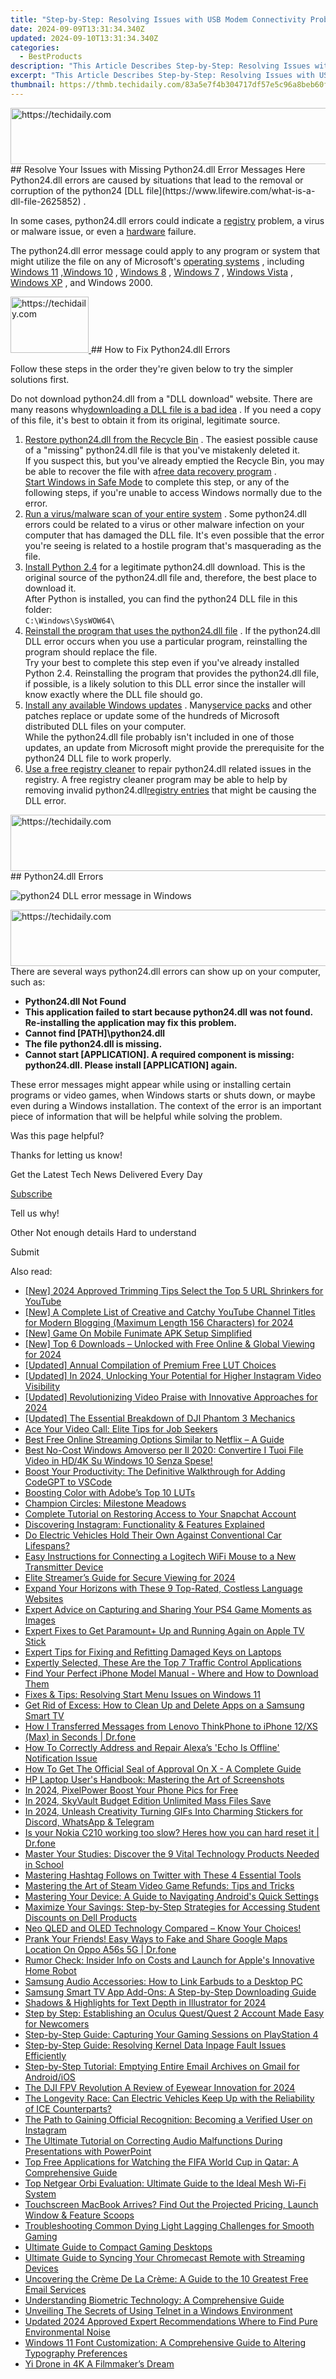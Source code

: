```yaml
---
title: "Step-by-Step: Resolving Issues with USB Modem Connectivity Problems"
date: 2024-09-09T13:31:34.340Z
updated: 2024-09-10T13:31:34.340Z
categories:
  - BestProducts
description: "This Article Describes Step-by-Step: Resolving Issues with USB Modem Connectivity Problems"
excerpt: "This Article Describes Step-by-Step: Resolving Issues with USB Modem Connectivity Problems"
thumbnail: https://thmb.techidaily.com/83a5e7f4b304717df57e5c96a8beb60fe39d761265a0a53063f5a3b844f4f838.png
---
```


<!-- affiliate ads begin -->
<a href="https://ephamedtechinc.pxf.io/c/5597632/2130528/26400" target="_top" id="2130528">
  <img src="//a.impactradius-go.com/display-ad/26400-2130528" border="0" alt="https://techidaily.com" width="728" height="90"/>
</a>
<img height="0" width="0" src="https://ephamedtechinc.pxf.io/i/5597632/2130528/26400" style="position:absolute;visibility:hidden;" border="0" />
<!-- affiliate ads end -->
## Resolve Your Issues with Missing Python24.dll Error Messages Here
 Python24.dll errors are caused by situations that lead to the removal or corruption of the python24 [DLL file](https://www.lifewire.com/what-is-a-dll-file-2625852) .

 In some cases, python24.dll errors could indicate a [registry](https://www.lifewire.com/windows-registry-2625992) problem, a virus or malware issue, or even a [hardware](https://www.lifewire.com/computer-hardware-2625895) failure.

 The python24.dll error message could apply to any program or system that might utilize the file on any of Microsoft's [operating systems](https://www.lifewire.com/operating-systems-2625912) , including ​[Windows 11](https://www.lifewire.com/windows-11-5188930) ,[Windows 10](https://www.lifewire.com/windows-10-2626217) , [Windows 8](https://www.lifewire.com/windows-8-2626235) , [Windows 7](https://www.lifewire.com/windows-7-2626265) , [Windows Vista](https://www.lifewire.com/windows-vista-2626311) , [Windows XP](https://www.lifewire.com/windows-xp-2626354) , and Windows 2000.

<!-- affiliate ads begin -->
<a href="https://aligracehair.sjv.io/c/5597632/2115927/19272" target="_top" id="2115927">
  <img src="//a.impactradius-go.com/display-ad/19272-2115927" border="0" alt="https://techidaily.com" width="125" height="90"/>
</a>
<img height="0" width="0" src="https://aligracehair.sjv.io/i/5597632/2115927/19272" style="position:absolute;visibility:hidden;" border="0" />
<!-- affiliate ads end -->
## How to Fix Python24.dll Errors

 Follow these steps in the order they're given below to try the simpler solutions first.  

 Do not download python24.dll from a "DLL download" website. There are many reasons why[downloading a DLL file is a bad idea](https://www.lifewire.com/important-reasons-not-to-download-dll-files-2624455) . If you need a copy of this file, it's best to obtain it from its original, legitimate source.

1. [Restore python24.dll from the Recycle Bin](https://www.lifewire.com/how-to-restore-deleted-files-from-the-recycle-bin-2624515) . The easiest possible cause of a "missing" python24.dll file is that you've mistakenly deleted it.  
 If you suspect this, but you've already emptied the Recycle Bin, you may be able to recover the file with a[free data recovery program](https://www.lifewire.com/free-data-recovery-software-tools-2622893) .  
[Start Windows in Safe Mode](https://www.lifewire.com/how-do-i-start-windows-in-safe-mode-2624480) to complete this step, or any of the following steps, if you're unable to access Windows normally due to the error.
2. [Run a virus/malware scan of your entire system](https://www.lifewire.com/properly-scan-your-computer-for-viruses-and-other-malware-2624526) . Some python24.dll errors could be related to a virus or other malware infection on your computer that has damaged the DLL file. It's even possible that the error you're seeing is related to a hostile program that's masquerading as the file.
3. [Install Python 2.4](https://www.python.org/download/releases/2.4/) for a legitimate python24.dll download. This is the original source of the python24.dll file and, therefore, the best place to download it.  
 After Python is installed, you can find the python24 DLL file in this folder:  
 `C:\Windows\SysWOW64\`
4. [Reinstall the program that uses the python24.dll file](https://www.lifewire.com/what-is-the-proper-way-to-reinstall-a-software-program-2624478) . If the python24.dll DLL error occurs when you use a particular program, reinstalling the program should replace the file.  
 Try your best to complete this step even if you've already installed Python 2.4\. Reinstalling the program that provides the python24.dll file, if possible, is a likely solution to this DLL error since the installer will know exactly where the DLL file should go.
5. [Install any available Windows updates](https://www.lifewire.com/how-to-check-for-install-windows-updates-2624596) . Many[service packs](https://www.lifewire.com/what-is-a-service-pack-2626010) and other patches replace or update some of the hundreds of Microsoft distributed DLL files on your computer.  
 While the python24.dll file probably isn't included in one of those updates, an update from Microsoft might provide the prerequisite for the python24 DLL file to work properly.
6. [Use a free registry cleaner](https://www.lifewire.com/free-registry-cleaners-2626176) to repair python24.dll related issues in the registry. A free registry cleaner program may be able to help by removing invalid python24.dll[registry entries](https://www.lifewire.com/what-is-a-registry-key-2625999) that might be causing the DLL error.

<!-- affiliate ads begin -->
<a href="https://aidotcom.pxf.io/c/5597632/2134499/19576" target="_top" id="2134499">
  <img src="//a.impactradius-go.com/display-ad/19576-2134499" border="0" alt="https://techidaily.com" width="600" height="90"/>
</a>
<img height="0" width="0" src="https://aidotcom.pxf.io/i/5597632/2134499/19576" style="position:absolute;visibility:hidden;" border="0" />
<!-- affiliate ads end -->
## Python24.dll Errors

![python24 DLL error message in Windows](https://www.lifewire.com/thmb/OvFy1XUAuSmEz2F3FkECZS3IrGk=/1500x0/filters:no_upscale():max_bytes(150000):strip_icc():format(webp)/python24-dll-error-message-5aafd2ffa9d4f90037de1bf6.png)

<!-- affiliate ads begin -->
<a href="https://unicoeye.pxf.io/c/5597632/2134229/18498" target="_top" id="2134229">
  <img src="//a.impactradius-go.com/display-ad/18498-2134229" border="0" alt="https://techidaily.com" width="728" height="90"/>
</a>
<img height="0" width="0" src="https://unicoeye.pxf.io/i/5597632/2134229/18498" style="position:absolute;visibility:hidden;" border="0" />
<!-- affiliate ads end -->
 There are several ways python24.dll errors can show up on your computer, such as:

* **Python24.dll Not Found**
* **This application failed to start because python24.dll was not found. Re-installing the application may fix this problem.**
* **Cannot find \[PATH\]\\python24.dll**
* **The file python24.dll is missing.**
* **Cannot start \[APPLICATION\]. A required component is missing: python24.dll. Please install \[APPLICATION\] again.**

 These error messages might appear while using or installing certain programs or video games, when Windows starts or shuts down, or maybe even during a Windows installation. The context of the error is an important piece of information that will be helpful while solving the problem.

Was this page helpful?

Thanks for letting us know!

 Get the Latest Tech News Delivered Every Day

[Subscribe](https://www.lifewire.com/#)

Tell us why!

 Other  Not enough details  Hard to understand

 Submit

<ins class="adsbygoogle"
     style="display:block"
     data-ad-format="autorelaxed"
     data-ad-client="ca-pub-7571918770474297"
     data-ad-slot="1223367746"></ins>



<ins class="adsbygoogle"
     style="display:block"
     data-ad-client="ca-pub-7571918770474297"
     data-ad-slot="8358498916"
     data-ad-format="auto"
     data-full-width-responsive="true"></ins>

<span class="atpl-alsoreadstyle">Also read:</span>
<div><ul>
<li><a href="https://youtube-sure.techidaily.com/024-approved-trimming-tips-select-the-top-5-url-shrinkers-for-youtube/"><u>[New] 2024 Approved Trimming Tips Select the Top 5 URL Shrinkers for YouTube</u></a></li>
<li><a href="https://youtube-web.techidaily.com/-complete-list-of-creative-and-catchy-youtube-channel-titles-for-modern-blogging-maximum-length-156-characters-for-2024/"><u>[New] A Complete List of Creative and Catchy YouTube Channel Titles for Modern Blogging (Maximum Length 156 Characters) for 2024</u></a></li>
<li><a href="https://some-techniques.techidaily.com/new-game-on-mobile-funimate-apk-setup-simplified/"><u>[New] Game On Mobile Funimate APK Setup Simplified</u></a></li>
<li><a href="https://youtube-webster.techidaily.com/op-6-downloads-unlocked-with-free-online-and-global-viewing-for-2024/"><u>[New] Top 6 Downloads – Unlocked with Free Online & Global Viewing for 2024</u></a></li>
<li><a href="https://extra-information.techidaily.com/updated-annual-compilation-of-premium-free-lut-choices/"><u>[Updated] Annual Compilation of Premium Free LUT Choices</u></a></li>
<li><a href="https://instagram-video-recordings.techidaily.com/updated-in-2024-unlocking-your-potential-for-higher-instagram-video-visibility/"><u>[Updated] In 2024, Unlocking Your Potential for Higher Instagram Video Visibility</u></a></li>
<li><a href="https://fox-info.techidaily.com/updated-revolutionizing-video-praise-with-innovative-approaches-for-2024/"><u>[Updated] Revolutionizing Video Praise with Innovative Approaches for 2024</u></a></li>
<li><a href="https://some-tips.techidaily.com/updated-the-essential-breakdown-of-dji-phantom-3-mechanics/"><u>[Updated] The Essential Breakdown of DJI Phantom 3 Mechanics</u></a></li>
<li><a href="https://technical-tips.techidaily.com/ace-your-video-call-elite-tips-for-job-seekers/"><u>Ace Your Video Call: Elite Tips for Job Seekers</u></a></li>
<li><a href="https://technical-tips.techidaily.com/best-free-online-streaming-options-similar-to-netflix-a-guide/"><u>Best Free Online Streaming Options Similar to Netflix – A Guide</u></a></li>
<li><a href="https://some-guidance.techidaily.com/best-no-cost-windows-amoverso-per-il-2020-convertire-i-tuoi-file-video-in-hd4k-su-windows-10-senza-spese/"><u>Best No-Cost Windows Amoverso per Il 2020: Convertire I Tuoi File Video in HD/4K Su Windows 10 Senza Spese!</u></a></li>
<li><a href="https://tech-haven.techidaily.com/boost-your-productivity-the-definitive-walkthrough-for-adding-codegpt-to-vscode/"><u>Boost Your Productivity: The Definitive Walkthrough for Adding CodeGPT to VSCode</u></a></li>
<li><a href="https://extra-tips.techidaily.com/boosting-color-with-adobes-top-10-luts/"><u>Boosting Color with Adobe’s Top 10 LUTs</u></a></li>
<li><a href="https://games-able.techidaily.com/champion-circles-milestone-meadows/"><u>Champion Circles: Milestone Meadows</u></a></li>
<li><a href="https://technical-tips.techidaily.com/complete-tutorial-on-restoring-access-to-your-snapchat-account/"><u>Complete Tutorial on Restoring Access to Your Snapchat Account</u></a></li>
<li><a href="https://technical-tips.techidaily.com/discovering-instagram-functionality-and-features-explained/"><u>Discovering Instagram: Functionality & Features Explained</u></a></li>
<li><a href="https://technical-tips.techidaily.com/do-electric-vehicles-hold-their-own-against-conventional-car-lifespans/"><u>Do Electric Vehicles Hold Their Own Against Conventional Car Lifespans?</u></a></li>
<li><a href="https://technical-tips.techidaily.com/easy-instructions-for-connecting-a-logitech-wifi-mouse-to-a-new-transmitter-device/"><u>Easy Instructions for Connecting a Logitech WiFi Mouse to a New Transmitter Device</u></a></li>
<li><a href="https://facebook-video-content.techidaily.com/elite-streamers-guide-for-secure-viewing-for-2024/"><u>Elite Streamer’s Guide for Secure Viewing for 2024</u></a></li>
<li><a href="https://technical-tips.techidaily.com/expand-your-horizons-with-these-9-top-rated-costless-language-websites/"><u>Expand Your Horizons with These 9 Top-Rated, Costless Language Websites</u></a></li>
<li><a href="https://technical-tips.techidaily.com/expert-advice-on-capturing-and-sharing-your-ps4-game-moments-as-images/"><u>Expert Advice on Capturing and Sharing Your PS4 Game Moments as Images</u></a></li>
<li><a href="https://technical-tips.techidaily.com/expert-fixes-to-get-paramountplus-up-and-running-again-on-apple-tv-stick/"><u>Expert Fixes to Get Paramount+ Up and Running Again on Apple TV Stick</u></a></li>
<li><a href="https://technical-tips.techidaily.com/expert-tips-for-fixing-and-refitting-damaged-keys-on-laptops/"><u>Expert Tips for Fixing and Refitting Damaged Keys on Laptops</u></a></li>
<li><a href="https://technical-tips.techidaily.com/expertly-selected-these-are-the-top-7-traffic-control-applications/"><u>Expertly Selected, These Are the Top 7 Traffic Control Applications</u></a></li>
<li><a href="https://technical-tips.techidaily.com/find-your-perfect-iphone-model-manual-where-and-how-to-download-them/"><u>Find Your Perfect iPhone Model Manual - Where and How to Download Them</u></a></li>
<li><a href="https://program-issues.techidaily.com/fixes-and-tips-resolving-start-menu-issues-on-windows-11/"><u>Fixes & Tips: Resolving Start Menu Issues on Windows 11</u></a></li>
<li><a href="https://technical-tips.techidaily.com/get-rid-of-excess-how-to-clean-up-and-delete-apps-on-a-samsung-smart-tv/"><u>Get Rid of Excess: How to Clean Up and Delete Apps on a Samsung Smart TV</u></a></li>
<li><a href="https://blog-min.techidaily.com/how-i-transferred-messages-from-lenovo-thinkphone-to-iphone-12xs-max-in-seconds-drfone-by-drfone-transfer-from-android-transfer-from-android/"><u>How I Transferred Messages from Lenovo ThinkPhone to iPhone 12/XS (Max) in Seconds | Dr.fone</u></a></li>
<li><a href="https://technical-tips.techidaily.com/how-to-correctly-address-and-repair-alexas-echo-is-offline-notification-issue/"><u>How To Correctly Address and Repair Alexa’s 'Echo Is Offline' Notification Issue</u></a></li>
<li><a href="https://technical-tips.techidaily.com/how-to-get-the-official-seal-of-approval-on-x-a-complete-guide/"><u>How To Get The Official Seal of Approval On X - A Complete Guide</u></a></li>
<li><a href="https://technical-tips.techidaily.com/hp-laptop-users-handbook-mastering-the-art-of-screenshots/"><u>HP Laptop User's Handbook: Mastering the Art of Screenshots</u></a></li>
<li><a href="https://extra-guidance.techidaily.com/in-2024-pixelpower-boost-your-phone-pics-for-free/"><u>In 2024, PixelPower Boost Your Phone Pics for Free</u></a></li>
<li><a href="https://extra-guidance.techidaily.com/in-2024-skyvault-budget-edition-unlimited-mass-files-save/"><u>In 2024, SkyVault Budget Edition Unlimited Mass Files Save</u></a></li>
<li><a href="https://fox-cloud.techidaily.com/in-2024-unleash-creativity-turning-gifs-into-charming-stickers-for-discord-whatsapp-and-telegram/"><u>In 2024, Unleash Creativity Turning GIFs Into Charming Stickers for Discord, WhatsApp & Telegram</u></a></li>
<li><a href="https://techidaily.com/is-your-nokia-c210-working-too-slow-heres-how-you-can-hard-reset-it-drfone-by-drfone-reset-android-reset-android/"><u>Is your Nokia C210 working too slow? Heres how you can hard reset it | Dr.fone</u></a></li>
<li><a href="https://technical-tips.techidaily.com/master-your-studies-discover-the-9-vital-technology-products-needed-in-school/"><u>Master Your Studies: Discover the 9 Vital Technology Products Needed in School</u></a></li>
<li><a href="https://technical-tips.techidaily.com/mastering-hashtag-follows-on-twitter-with-these-4-essential-tools/"><u>Mastering Hashtag Follows on Twitter with These 4 Essential Tools</u></a></li>
<li><a href="https://technical-tips.techidaily.com/mastering-the-art-of-steam-video-game-refunds-tips-and-tricks/"><u>Mastering the Art of Steam Video Game Refunds: Tips and Tricks</u></a></li>
<li><a href="https://technical-tips.techidaily.com/mastering-your-device-a-guide-to-navigating-androids-quick-settings/"><u>Mastering Your Device: A Guide to Navigating Android's Quick Settings</u></a></li>
<li><a href="https://technical-tips.techidaily.com/maximize-your-savings-step-by-step-strategies-for-accessing-student-discounts-on-dell-products/"><u>Maximize Your Savings: Step-by-Step Strategies for Accessing Student Discounts on Dell Products</u></a></li>
<li><a href="https://technical-tips.techidaily.com/1722868583681-neo-qled-and-oled-technology-compared-know-your-choices/"><u>Neo QLED and OLED Technology Compared – Know Your Choices!</u></a></li>
<li><a href="https://fake-location.techidaily.com/prank-your-friends-easy-ways-to-fake-and-share-google-maps-location-on-oppo-a56s-5g-drfone-by-drfone-virtual-android/"><u>Prank Your Friends! Easy Ways to Fake and Share Google Maps Location On Oppo A56s 5G | Dr.fone</u></a></li>
<li><a href="https://technical-tips.techidaily.com/rumor-check-insider-info-on-costs-and-launch-for-apples-innovative-home-robot/"><u>Rumor Check: Insider Info on Costs and Launch for Apple's Innovative Home Robot</u></a></li>
<li><a href="https://technical-tips.techidaily.com/samsung-audio-accessories-how-to-link-earbuds-to-a-desktop-pc/"><u>Samsung Audio Accessories: How to Link Earbuds to a Desktop PC</u></a></li>
<li><a href="https://technical-tips.techidaily.com/samsung-smart-tv-app-add-ons-a-step-by-step-downloading-guide/"><u>Samsung Smart TV App Add-Ons: A Step-by-Step Downloading Guide</u></a></li>
<li><a href="https://fox-cloud.techidaily.com/shadows-and-highlights-for-text-depth-in-illustrator-for-2024/"><u>Shadows & Highlights for Text Depth in Illustrator for 2024</u></a></li>
<li><a href="https://technical-tips.techidaily.com/step-by-step-establishing-an-oculus-questquest-2-account-made-easy-for-newcomers/"><u>Step by Step: Establishing an Oculus Quest/Quest 2 Account Made Easy for Newcomers</u></a></li>
<li><a href="https://technical-tips.techidaily.com/step-by-step-guide-capturing-your-gaming-sessions-on-playstation-4/"><u>Step-by-Step Guide: Capturing Your Gaming Sessions on PlayStation 4</u></a></li>
<li><a href="https://technical-tips.techidaily.com/step-by-step-guide-resolving-kernel-data-inpage-fault-issues-efficiently/"><u>Step-by-Step Guide: Resolving Kernel Data Inpage Fault Issues Efficiently</u></a></li>
<li><a href="https://technical-tips.techidaily.com/step-by-step-tutorial-emptying-entire-email-archives-on-gmail-for-androidios/"><u>Step-by-Step Tutorial: Emptying Entire Email Archives on Gmail for Android/iOS</u></a></li>
<li><a href="https://some-approaches.techidaily.com/the-dji-fpv-revolution-a-review-of-eyewear-innovation-for-2024/"><u>The DJI FPV Revolution A Review of Eyewear Innovation for 2024</u></a></li>
<li><a href="https://technical-tips.techidaily.com/the-longevity-race-can-electric-vehicles-keep-up-with-the-reliability-of-ice-counterparts/"><u>The Longevity Race: Can Electric Vehicles Keep Up with the Reliability of ICE Counterparts?</u></a></li>
<li><a href="https://technical-tips.techidaily.com/the-path-to-gaining-official-recognition-becoming-a-verified-user-on-instagram/"><u>The Path to Gaining Official Recognition: Becoming a Verified User on Instagram</u></a></li>
<li><a href="https://technical-tips.techidaily.com/the-ultimate-tutorial-on-correcting-audio-malfunctions-during-presentations-with-powerpoint/"><u>The Ultimate Tutorial on Correcting Audio Malfunctions During Presentations with PowerPoint</u></a></li>
<li><a href="https://blog-min.techidaily.com/top-free-applications-for-watching-the-fifa-world-cup-in-qatar-a-comprehensive-guide/"><u>Top Free Applications for Watching the FIFA World Cup in Qatar: A Comprehensive Guide</u></a></li>
<li><a href="https://buynow-help.techidaily.com/top-netgear-orbi-evaluation-ultimate-guide-to-the-ideal-mesh-wi-fi-system/"><u>Top Netgear Orbi Evaluation: Ultimate Guide to the Ideal Mesh Wi-Fi System</u></a></li>
<li><a href="https://technical-tips.techidaily.com/1722878879148-touchscreen-macbook-arrives-find-out-the-projected-pricing-launch-window-and-feature-scoops/"><u>Touchscreen MacBook Arrives? Find Out the Projected Pricing, Launch Window & Feature Scoops</u></a></li>
<li><a href="https://video-screen-grab.techidaily.com/troubleshooting-common-dying-light-lagging-challenges-for-smooth-gaming/"><u>Troubleshooting Common Dying Light Lagging Challenges for Smooth Gaming</u></a></li>
<li><a href="https://technical-tips.techidaily.com/ultimate-guide-to-compact-gaming-desktops/"><u>Ultimate Guide to Compact Gaming Desktops</u></a></li>
<li><a href="https://technical-tips.techidaily.com/ultimate-guide-to-syncing-your-chromecast-remote-with-streaming-devices/"><u>Ultimate Guide to Syncing Your Chromecast Remote with Streaming Devices</u></a></li>
<li><a href="https://technical-tips.techidaily.com/uncovering-the-creme-de-la-creme-a-guide-to-the-10-greatest-free-email-services/"><u>Uncovering the Crème De La Crème: A Guide to the 10 Greatest Free Email Services</u></a></li>
<li><a href="https://technical-tips.techidaily.com/understanding-biometric-technology-a-comprehensive-guide/"><u>Understanding Biometric Technology: A Comprehensive Guide</u></a></li>
<li><a href="https://technical-tips.techidaily.com/unveiling-the-secrets-of-using-telnet-in-a-windows-environment/"><u>Unveiling The Secrets of Using Telnet in a Windows Environment</u></a></li>
<li><a href="https://audio-editing.techidaily.com/updated-2024-approved-expert-recommendations-where-to-find-pure-environmental-noise/"><u>Updated 2024 Approved Expert Recommendations Where to Find Pure Environmental Noise</u></a></li>
<li><a href="https://technical-tips.techidaily.com/windows-11-font-customization-a-comprehensive-guide-to-altering-typography-preferences/"><u>Windows 11 Font Customization: A Comprehensive Guide to Altering Typography Preferences</u></a></li>
<li><a href="https://extra-lessons.techidaily.com/yi-drone-in-4k-a-filmmakers-dream/"><u>Yi Drone in 4K A Filmmaker’s Dream</u></a></li>
</ul></div>
